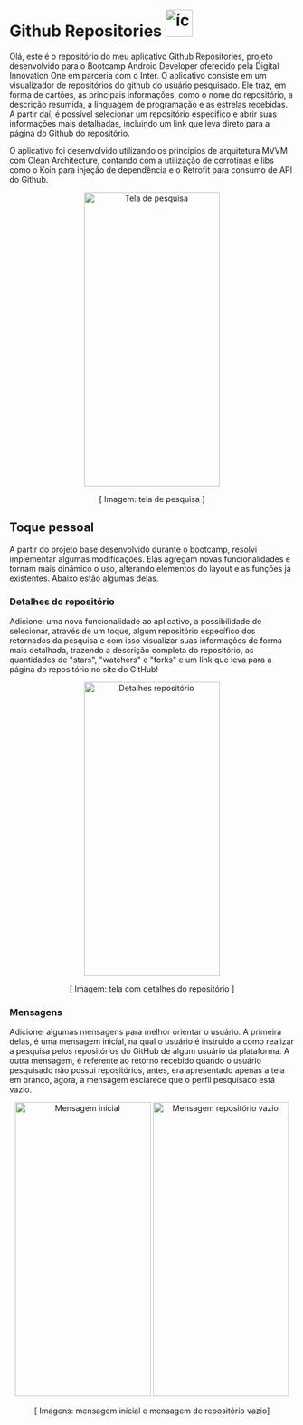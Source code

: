 # Github Repositories <img src="https://github.com/alisonViana/app-repositories-bootcampInter/blob/master/images/icon.png" alt="ícone" width="48" height="48" />

Olá, este é o repositório do meu aplicativo Github Repositories, projeto desenvolvido para o Bootcamp Android Developer oferecido pela Digital Innovation One em parceria com o Inter. O aplicativo consiste em um visualizador de repositórios do github do usuário pesquisado. Ele traz, em forma de cartões, as principais informações, como o nome do repositório, a descrição resumida, a linguagem de programação e as estrelas recebidas. A partir daí, é possível selecionar um repositório específico e abrir suas informações mais detalhadas, incluindo um link que leva direto para a página do Github do repositório. 

O aplicativo foi desenvolvido utilizando os princípios de arquitetura MVVM com Clean Architecture, contando com a utilização de corrotinas e libs como o Koin para injeção de dependência e o Retrofit para consumo de API do Github.



<p align="center"> 
     <img src="https://github.com/alisonViana/app-repositories-bootcampInter/blob/master/images/search.png" alt="Tela de pesquisa" width="240" height="520" />
</p>

<p align="center">
     [ Imagem: tela de pesquisa ]
</p>



## Toque pessoal

A partir do projeto base desenvolvido durante o bootcamp, resolvi implementar algumas modificações. Elas agregam novas funcionalidades e tornam mais dinâmico o uso, alterando elementos do layout e as funções já existentes. Abaixo estão algumas delas.



### Detalhes do repositório

Adicionei uma nova funcionalidade ao aplicativo, a possibilidade de selecionar, através de um toque, algum repositório específico dos retornados da pesquisa e com isso visualizar suas informações de forma mais detalhada, trazendo a descrição completa do repositório, as quantidades de "stars", "watchers" e "forks" e um link que leva para a página do repositório no site do GitHub!



<p align="center"> 
     <img src="https://github.com/alisonViana/app-repositories-bootcampInter/blob/master/images/repo_detail.png" alt="Detalhes repositório" width="240" height="520" />
</p>

<p align="center">
     [ Imagem: tela com detalhes do repositório ]
</p>



### Mensagens

Adicionei algumas mensagens para melhor orientar o usuário. A primeira delas, é uma mensagem inicial, na qual o usuário é instruído a como realizar a pesquisa pelos repositórios do GitHub de algum usuário da plataforma. A outra mensagem, é referente ao retorno recebido quando o usuário pesquisado não possui repositórios, antes, era apresentado apenas a tela em branco, agora, a mensagem esclarece que o perfil pesquisado está vazio. 

<p align="center"> 
     <img src="https://github.com/alisonViana/app-repositories-bootcampInter/blob/master/images/initial_message.png" alt="Mensagem inicial" width="240" height="520" />
     <img src="https://github.com/alisonViana/app-repositories-bootcampInter/blob/master/images/empty_repo_message.png" alt="Mensagem repositório vazio" width="240" height="520" /> 
</p>

<p align="center">
     [ Imagens: mensagem inicial e mensagem de repositório vazio]
</p>